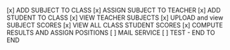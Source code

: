 <!-- TODO OR TASKS -->
[x] ADD SUBJECT TO CLASS
[x] ASSIGN SUBJECT TO TEACHER
[x] ADD STUDENT TO CLASS
[x] VIEW TEACHER SUBJECTS 
[x] UPLOAD and view SUBJECT SCORES 
[x] VIEW ALL CLASS STUDENT SCORES 
[x] COMPUTE RESULTS AND ASSIGN POSITIONS
[ ] MAIL SERVICE 
[ ] TEST - END TO END
